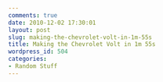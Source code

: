 ```yaml
---
comments: true
date: 2010-12-02 17:30:01
layout: post
slug: making-the-chevrolet-volt-in-1m-55s
title: Making the Chevrolet Volt in 1m 55s
wordpress_id: 504
categories:
- Random Stuff
---
```



